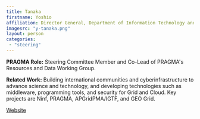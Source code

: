 ```yaml
---
title: Tanaka
firstname: Yoshio
affiliation: Director General, Department of Information Technology and Human Factors, National Institute of Advanced Industrial Science and Technology (AIST) 
imagesrc: "y-tanaka.png"
layout: person
categories:
 - "steering"
---
```


**PRAGMA Role:** Steering Committee Member and Co-Lead of PRAGMA's Resources and Data Working Group.

**Related Work:** Building international communities and cyberinfrastructure to
advance science and technology, and developing technologies such as
middleware, programming tools, and security for Grid and Cloud. Key projects
are Ninf, PRAGMA, APGridPMA/IGTF, and GEO Grid.

[Website][1]

[1]: http://www.aist.go.jp/
